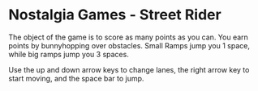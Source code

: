 Nostalgia Games - Street Rider
==============================

The object of the game is to score as many points as you can. You earn points by bunnyhopping over obstacles. Small Ramps jump you 1 space, while big ramps jump you 3 spaces.

Use the up and down arrow keys to change lanes, the right arrow key to start moving, and the space bar to jump.

